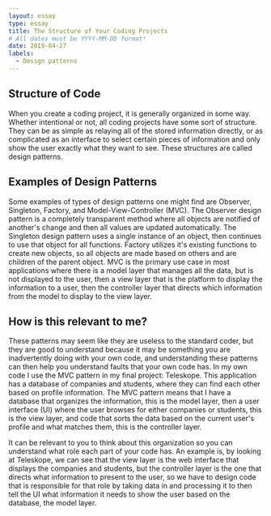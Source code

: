 ```yaml
---
layout: essay
type: essay
title: The Structure of Your Coding Projects
# All dates must be YYYY-MM-DD format!
date: 2019-04-27
labels:
  - Design patterns
---
```

## Structure of Code
When you create a coding project, it is generally organized in some way. Whether intentional or not, all coding projects have some sort of structure. They can be as simple as relaying all of the stored information directly, or as complicated as an interface to select certain pieces of information and only show the user exactly what they want to see. These structures are called design patterns.

## Examples of Design Patterns
Some examples of types of design patterns one might find are Observer, Singleton, Factory,  and Model-View-Controller (MVC). The Observer design pattern is a completely transparent method where all objects are notified of another's change and then all values are updated automatically. The Singleton design pattern uses a single instance of an object, then continues to use that object for all functions. Factory utilizes it's existing functions to create new objects, so all objects are made based on others and are children of the parent object. MVC is the primary use case in most applications where there is a model layer that manages all the data, but is not displayed to the user, then a view layer that is the platform to display the information to a user, then the controller layer that directs which information from the model to display to the view layer.

## How is this relevant to me?
These patterns may seem like they are useless to the standard coder, but they are good to understand because it may be something you are inadvertently doing with your own code, and understanding these patterns can then help you understand faults that your own code has. In my own code I use the MVC pattern in my final project: Teleskope. This application has a database of companies and students, where they can find each other based on profile information. The MVC pattern means that I have a database that organizes the information, this is the model layer, then a user interface (UI) where the user browses for either companies or students, this is the view layer, and code that sorts the data based on the current user's profile and what matches them, this is the controller layer.

It can be relevant to you to think about this organization so you can understand what role each part of your code has. An example is, by looking at Teleskope, we can see that the view layer is the web interface that displays the companies and students, but the controller layer is the one that directs what information to present to the user, so we have to design code that is responsible for that role by taking data in and processing it to then tell the UI what information it needs to show the user based on the database, the model layer.
